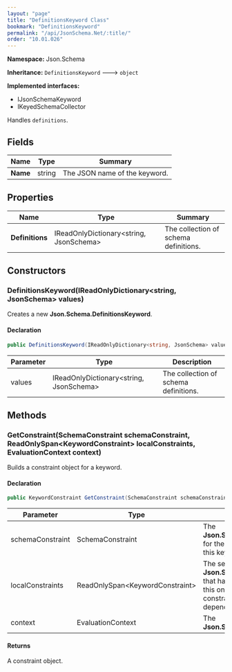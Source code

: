```yaml
---
layout: "page"
title: "DefinitionsKeyword Class"
bookmark: "DefinitionsKeyword"
permalink: "/api/JsonSchema.Net/:title/"
order: "10.01.026"
---
```

**Namespace:** Json.Schema

**Inheritance:**
`DefinitionsKeyword`
 🡒 
`object`

**Implemented interfaces:**

- IJsonSchemaKeyword
- IKeyedSchemaCollector

Handles `definitions`.

## Fields

| Name | Type | Summary |
|---|---|---|
| **Name** | string | The JSON name of the keyword. |

## Properties

| Name | Type | Summary |
|---|---|---|
| **Definitions** | IReadOnlyDictionary\<string, JsonSchema\> | The collection of schema definitions. |

## Constructors

### DefinitionsKeyword(IReadOnlyDictionary\<string, JsonSchema\> values)

Creates a new **Json.Schema.DefinitionsKeyword**.

#### Declaration

```c#
public DefinitionsKeyword(IReadOnlyDictionary<string, JsonSchema> values)
```

| Parameter | Type | Description |
|---|---|---|
| values | IReadOnlyDictionary\<string, JsonSchema\> | The collection of schema definitions. |


## Methods

### GetConstraint(SchemaConstraint schemaConstraint, ReadOnlySpan\<KeywordConstraint\> localConstraints, EvaluationContext context)

Builds a constraint object for a keyword.

#### Declaration

```c#
public KeywordConstraint GetConstraint(SchemaConstraint schemaConstraint, ReadOnlySpan<KeywordConstraint> localConstraints, EvaluationContext context)
```

| Parameter | Type | Description |
|---|---|---|
| schemaConstraint | SchemaConstraint | The **Json.Schema.SchemaConstraint** for the schema object that houses this keyword. |
| localConstraints | ReadOnlySpan\<KeywordConstraint\> | The set of other **Json.Schema.KeywordConstraint**s that have been processed prior to this one.     Will contain the constraints for keyword dependencies. |
| context | EvaluationContext | The **Json.Schema.EvaluationContext**. |


#### Returns

A constraint object.

